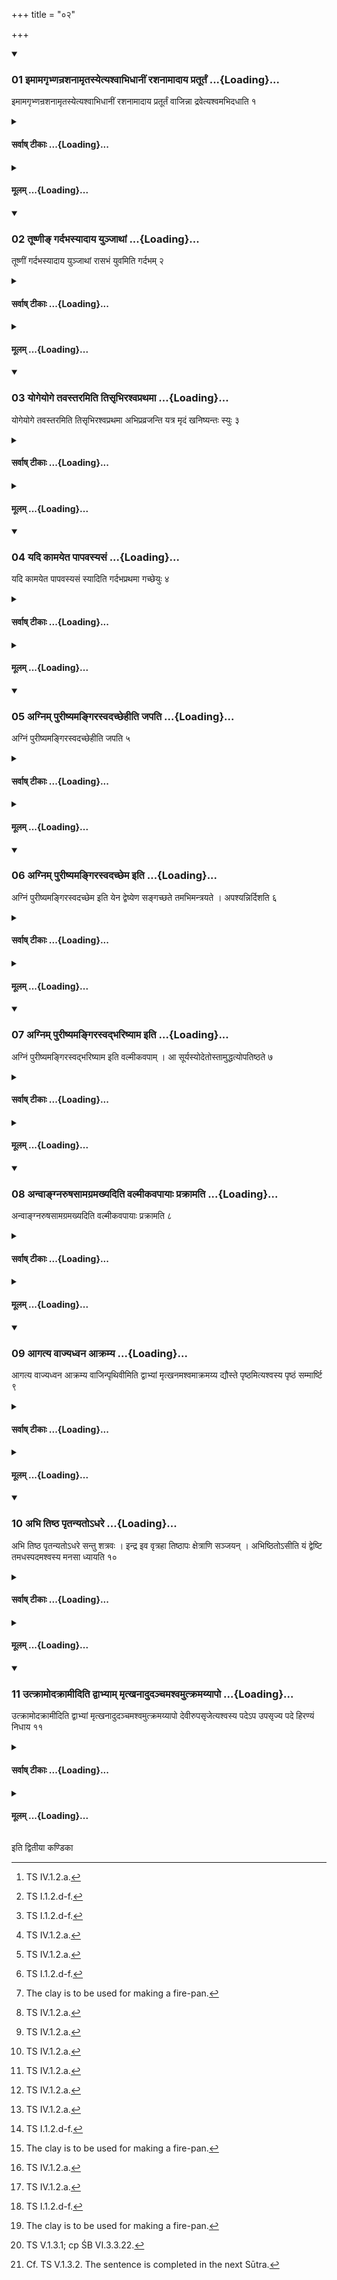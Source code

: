 +++
title = "०२"

+++

<div class="js_include" includetitle="true" newlevelforh1="3" unfilled url="/vedAH_yajuH/taittirIyam/sUtram/ApastambaH/shrautam/vishvAsa-prastutiH/16/02/01_imAmagRbhNanrashanAmRtasyetyashvAbhidhAnIM_rashanAmAdAya_pratUrtaM.md">
<details open><summary><h3>01 इमामगृभ्णन्रशनामृतस्येत्यश्वाभिधानीं रशनामादाय प्रतूर्तं ...{Loading}...</h3></summary>

इमामगृभ्णन्रशनामृतस्येत्यश्वाभिधानीं रशनामादाय प्रतूर्तं वाजिन्ना द्रवेत्यश्वमभिदधाति १
</details>
</div>
<div class="js_include collapsed" newlevelforh1="4" title="सर्वाष् टीकाः" unfilled url="/vedAH_yajuH/taittirIyam/sUtram/ApastambaH/shrautam/sarvASh_TIkAH/16/02/01_imAmagRbhNanrashanAmRtasyetyashvAbhidhAnIM_rashanAmAdAya_pratUrtaM.md">
<details><summary><h4>सर्वाष् टीकाः ...{Loading}...</h4></summary>
<details><summary>थिते</summary>

1. Having taken the string, binding the horse, with imāmagr̥bhṇan...[^1] he (the Adhvaryu) binds the horse by means of it with pratūrtaṁ vājin....[^2]  

[^1]: TS IV.1.2.a.  

[^2] TS IV.1.2.b. For this Sūtra cf. TS V.1.2.1.  
</details>
</details>
</div>
<div class="js_include collapsed" newlevelforh1="4" title="मूलम्" unfilled url="/vedAH_yajuH/taittirIyam/sUtram/ApastambaH/shrautam/mUlam/16/02/01_imAmagRbhNanrashanAmRtasyetyashvAbhidhAnIM_rashanAmAdAya_pratUrtaM.md">
<details><summary><h4>मूलम् ...{Loading}...</h4></summary>

इमामगृभ्णन्रशनामृतस्येत्यश्वाभिधानीं रशनामादाय प्रतूर्तं वाजिन्ना द्रवेत्यश्वमभिदधाति १
</details>
</div>
<div class="js_include" includetitle="true" newlevelforh1="3" unfilled url="/vedAH_yajuH/taittirIyam/sUtram/ApastambaH/shrautam/vishvAsa-prastutiH/16/02/02_tUShNI~N_gardabhasyAdAya_yunjAthAM.md">
<details open><summary><h3>02 तूष्णीङ् गर्दभस्यादाय युञ्जाथां ...{Loading}...</h3></summary>

तूष्णीं गर्दभस्यादाय युञ्जाथां रासभं युवमिति गर्दभम् २
</details>
</div>
<div class="js_include collapsed" newlevelforh1="4" title="सर्वाष् टीकाः" unfilled url="/vedAH_yajuH/taittirIyam/sUtram/ApastambaH/shrautam/sarvASh_TIkAH/16/02/02_tUShNI~N_gardabhasyAdAya_yunjAthAM.md">
<details><summary><h4>सर्वाष् टीकाः ...{Loading}...</h4></summary>
<details><summary>थिते</summary>

2. Having taken (the string) of the ass silently (i.e. with out uttering any formula), he binds the ass with yuñjāthāṁ rāsabham....[^1]   

[^1]: TS IV.1.2.c.  
</details>
</details>
</div>
<div class="js_include collapsed" newlevelforh1="4" title="मूलम्" unfilled url="/vedAH_yajuH/taittirIyam/sUtram/ApastambaH/shrautam/mUlam/16/02/02_tUShNI~N_gardabhasyAdAya_yunjAthAM.md">
<details><summary><h4>मूलम् ...{Loading}...</h4></summary>

तूष्णीं गर्दभस्यादाय युञ्जाथां रासभं युवमिति गर्दभम् २
</details>
</div>
<div class="js_include" includetitle="true" newlevelforh1="3" unfilled url="/vedAH_yajuH/taittirIyam/sUtram/ApastambaH/shrautam/vishvAsa-prastutiH/16/02/03_yogeyoge_tavastaramiti_tisRbhirashvaprathamA.md">
<details open><summary><h3>03 योगेयोगे तवस्तरमिति तिसृभिरश्वप्रथमा ...{Loading}...</h3></summary>

योगेयोगे तवस्तरमिति तिसृभिरश्वप्रथमा अभिप्रव्रजन्ति यत्र मृदं खनिष्यन्तः स्युः ३
</details>
</div>
<div class="js_include collapsed" newlevelforh1="4" title="सर्वाष् टीकाः" unfilled url="/vedAH_yajuH/taittirIyam/sUtram/ApastambaH/shrautam/sarvASh_TIkAH/16/02/03_yogeyoge_tavastaramiti_tisRbhirashvaprathamA.md">
<details><summary><h4>सर्वाष् टीकाः ...{Loading}...</h4></summary>
<details><summary>थिते</summary>

3. Keeping horse in front[^1] they go towards that place where they are going to dig out clay[^2] with three verses beginning with yoge yoge...[^3]  

[^1]: Cf. MS III.1.3.  

[^2]: TS I.1.2.d-f.  

[^3]: The clay is to be used for making a fire-pan.  
</details>
</details>
</div>
<div class="js_include collapsed" newlevelforh1="4" title="मूलम्" unfilled url="/vedAH_yajuH/taittirIyam/sUtram/ApastambaH/shrautam/mUlam/16/02/03_yogeyoge_tavastaramiti_tisRbhirashvaprathamA.md">
<details><summary><h4>मूलम् ...{Loading}...</h4></summary>

योगेयोगे तवस्तरमिति तिसृभिरश्वप्रथमा अभिप्रव्रजन्ति यत्र मृदं खनिष्यन्तः स्युः ३
</details>
</div>
<div class="js_include" includetitle="true" newlevelforh1="3" unfilled url="/vedAH_yajuH/taittirIyam/sUtram/ApastambaH/shrautam/vishvAsa-prastutiH/16/02/04_yadi_kAmayeta_pApavasyasaM.md">
<details open><summary><h3>04 यदि कामयेत पापवस्यसं ...{Loading}...</h3></summary>

यदि कामयेत पापवस्यसं स्यादिति गर्दभप्रथमा गच्छेयुः ४
</details>
</div>
<div class="js_include collapsed" newlevelforh1="4" title="सर्वाष् टीकाः" unfilled url="/vedAH_yajuH/taittirIyam/sUtram/ApastambaH/shrautam/sarvASh_TIkAH/16/02/04_yadi_kAmayeta_pApavasyasaM.md">
<details><summary><h4>सर्वाष् टीकाः ...{Loading}...</h4></summary>
<details><summary>थिते</summary>

4. If he desires that (the sacrificer) should be worse, then they should go having kept ass in the front.[^1]   

[^1]: Cf. MS III.1.3. 
</details>
</details>
</div>
<div class="js_include collapsed" newlevelforh1="4" title="मूलम्" unfilled url="/vedAH_yajuH/taittirIyam/sUtram/ApastambaH/shrautam/mUlam/16/02/04_yadi_kAmayeta_pApavasyasaM.md">
<details><summary><h4>मूलम् ...{Loading}...</h4></summary>

यदि कामयेत पापवस्यसं स्यादिति गर्दभप्रथमा गच्छेयुः ४
</details>
</div>
<div class="js_include" includetitle="true" newlevelforh1="3" unfilled url="/vedAH_yajuH/taittirIyam/sUtram/ApastambaH/shrautam/vishvAsa-prastutiH/16/02/05_agnim_purIShyamangirasvadachChehIti_japati.md">
<details open><summary><h3>05 अग्निम् पुरीष्यमङ्गिरस्वदच्छेहीति जपति ...{Loading}...</h3></summary>

अग्निं पुरीष्यमङ्गिरस्वदच्छेहीति जपति ५
</details>
</div>
<div class="js_include collapsed" newlevelforh1="4" title="सर्वाष् टीकाः" unfilled url="/vedAH_yajuH/taittirIyam/sUtram/ApastambaH/shrautam/sarvASh_TIkAH/16/02/05_agnim_purIShyamangirasvadachChehIti_japati.md">
<details><summary><h4>सर्वाष् टीकाः ...{Loading}...</h4></summary>
<details><summary>थिते</summary>

5. At the time of going he mutters agniṁ puriṣyam aṅgirasvadacchehi.[^1]   

[^1]: TS V.1.2.4. 

</details>
</details>
</div>
<div class="js_include collapsed" newlevelforh1="4" title="मूलम्" unfilled url="/vedAH_yajuH/taittirIyam/sUtram/ApastambaH/shrautam/mUlam/16/02/05_agnim_purIShyamangirasvadachChehIti_japati.md">
<details><summary><h4>मूलम् ...{Loading}...</h4></summary>

अग्निं पुरीष्यमङ्गिरस्वदच्छेहीति जपति ५
</details>
</div>
<div class="js_include" includetitle="true" newlevelforh1="3" unfilled url="/vedAH_yajuH/taittirIyam/sUtram/ApastambaH/shrautam/vishvAsa-prastutiH/16/02/06_agnim_purIShyamangirasvadachChema_iti.md">
<details open><summary><h3>06 अग्निम् पुरीष्यमङ्गिरस्वदच्छेम इति ...{Loading}...</h3></summary>

अग्निं पुरीष्यमङ्गिरस्वदच्छेम इति येन द्वेष्येण सङ्गच्छते तमभिमन्त्रयते । अपश्यन्निर्दिशति ६
</details>
</div>
<div class="js_include collapsed" newlevelforh1="4" title="सर्वाष् टीकाः" unfilled url="/vedAH_yajuH/taittirIyam/sUtram/ApastambaH/shrautam/sarvASh_TIkAH/16/02/06_agnim_purIShyamangirasvadachChema_iti.md">
<details><summary><h4>सर्वाष् टीकाः ...{Loading}...</h4></summary>
<details><summary>थिते</summary>

6. He addresses the hateful person (enemy) whom he meets while going, with agniṁ purīṣyam angirasvadacchema.[^1] He indicates him if he is not looking at him.   

[^1]: TS IV.1.2.9. 
</details>
</details>
</div>
<div class="js_include collapsed" newlevelforh1="4" title="मूलम्" unfilled url="/vedAH_yajuH/taittirIyam/sUtram/ApastambaH/shrautam/mUlam/16/02/06_agnim_purIShyamangirasvadachChema_iti.md">
<details><summary><h4>मूलम् ...{Loading}...</h4></summary>

अग्निं पुरीष्यमङ्गिरस्वदच्छेम इति येन द्वेष्येण सङ्गच्छते तमभिमन्त्रयते । अपश्यन्निर्दिशति ६
</details>
</div>
<div class="js_include" includetitle="true" newlevelforh1="3" unfilled url="/vedAH_yajuH/taittirIyam/sUtram/ApastambaH/shrautam/vishvAsa-prastutiH/16/02/07_agnim_purIShyamangirasvadbhariShyAma_iti.md">
<details open><summary><h3>07 अग्निम् पुरीष्यमङ्गिरस्वद्भरिष्याम इति ...{Loading}...</h3></summary>

अग्निं पुरीष्यमङ्गिरस्वद्भरिष्याम इति वल्मीकवपाम् । आ सूर्यस्योदेतोस्तामुद्धत्योपतिष्ठते ७
</details>
</div>
<div class="js_include collapsed" newlevelforh1="4" title="सर्वाष् टीकाः" unfilled url="/vedAH_yajuH/taittirIyam/sUtram/ApastambaH/shrautam/sarvASh_TIkAH/16/02/07_agnim_purIShyamangirasvadbhariShyAma_iti.md">
<details><summary><h4>सर्वाष् टीकाः ...{Loading}...</h4></summary>
<details><summary>थिते</summary>

7. Having dug out a fossilied anthill before the sunrise, he stands near it praying with agniṁ purīṣyam...[^1]  

[^1]: TS IV.1.2.h. For this Sūtra cp. MS III.1.3;TS V.1.2.5.  

</details>
</details>
</div>
<div class="js_include collapsed" newlevelforh1="4" title="मूलम्" unfilled url="/vedAH_yajuH/taittirIyam/sUtram/ApastambaH/shrautam/mUlam/16/02/07_agnim_purIShyamangirasvadbhariShyAma_iti.md">
<details><summary><h4>मूलम् ...{Loading}...</h4></summary>

अग्निं पुरीष्यमङ्गिरस्वद्भरिष्याम इति वल्मीकवपाम् । आ सूर्यस्योदेतोस्तामुद्धत्योपतिष्ठते ७
</details>
</div>
<div class="js_include" includetitle="true" newlevelforh1="3" unfilled url="/vedAH_yajuH/taittirIyam/sUtram/ApastambaH/shrautam/vishvAsa-prastutiH/16/02/08_anvAngnaruShasAmagramakhyaditi_valmIkavapAyAH_prakrAmati.md">
<details open><summary><h3>08 अन्वाङ्ग्नरुषसामग्रमख्यदिति वल्मीकवपायाः प्रक्रामति ...{Loading}...</h3></summary>

अन्वाङ्ग्नरुषसामग्रमख्यदिति वल्मीकवपायाः प्रक्रामति ८
</details>
</div>
<div class="js_include collapsed" newlevelforh1="4" title="सर्वाष् टीकाः" unfilled url="/vedAH_yajuH/taittirIyam/sUtram/ApastambaH/shrautam/sarvASh_TIkAH/16/02/08_anvAngnaruShasAmagramakhyaditi_valmIkavapAyAH_prakrAmati.md">
<details><summary><h4>सर्वाष् टीकाः ...{Loading}...</h4></summary>
<details><summary>थिते</summary>

8. He steps on the fossilized anthill with anvagniruṣasāmagramakhyat.[^1]  

[^1]: TS IV.1.2.k. 
</details>
</details>
</div>
<div class="js_include collapsed" newlevelforh1="4" title="मूलम्" unfilled url="/vedAH_yajuH/taittirIyam/sUtram/ApastambaH/shrautam/mUlam/16/02/08_anvAngnaruShasAmagramakhyaditi_valmIkavapAyAH_prakrAmati.md">
<details><summary><h4>मूलम् ...{Loading}...</h4></summary>

अन्वाङ्ग्नरुषसामग्रमख्यदिति वल्मीकवपायाः प्रक्रामति ८
</details>
</div>
<div class="js_include" includetitle="true" newlevelforh1="3" unfilled url="/vedAH_yajuH/taittirIyam/sUtram/ApastambaH/shrautam/vishvAsa-prastutiH/16/02/09_Agatya_vAjyadhvana_Akramya.md">
<details open><summary><h3>09 आगत्य वाज्यध्वन आक्रम्य ...{Loading}...</h3></summary>

आगत्य वाज्यध्वन आक्रम्य वाजिन्पृथिवीमिति द्वाभ्यां मृत्खनमश्वमाक्रमय्य द्यौस्ते पृष्ठमित्यश्वस्य पृष्ठं सम्मार्ष्टि ९
</details>
</div>
<div class="js_include collapsed" newlevelforh1="4" title="सर्वाष् टीकाः" unfilled url="/vedAH_yajuH/taittirIyam/sUtram/ApastambaH/shrautam/sarvASh_TIkAH/16/02/09_Agatya_vAjyadhvana_Akramya.md">
<details><summary><h4>सर्वाष् टीकाः ...{Loading}...</h4></summary>
<details><summary>थिते</summary>

9. With two verses beginning with āgatya vājyadhvanaḥ[^1] and a kramya vājin pr̥thivīm[^2] having made the horse to step with its right front foot upon the place from where clay is to be dug out, he touches the back of the horse with dyauste pr̥ṣṭham....[^3]   

[^1]: TS IV.1.2.1.   

[^2]: TS IV.1.2.m.  

[^3]: TS IV.1.2.n. For this Sūtra cp. ŚB VI.3.3.12.  

</details>
</details>
</div>
<div class="js_include collapsed" newlevelforh1="4" title="मूलम्" unfilled url="/vedAH_yajuH/taittirIyam/sUtram/ApastambaH/shrautam/mUlam/16/02/09_Agatya_vAjyadhvana_Akramya.md">
<details><summary><h4>मूलम् ...{Loading}...</h4></summary>

आगत्य वाज्यध्वन आक्रम्य वाजिन्पृथिवीमिति द्वाभ्यां मृत्खनमश्वमाक्रमय्य द्यौस्ते पृष्ठमित्यश्वस्य पृष्ठं सम्मार्ष्टि ९
</details>
</div>
<div class="js_include" includetitle="true" newlevelforh1="3" unfilled url="/vedAH_yajuH/taittirIyam/sUtram/ApastambaH/shrautam/vishvAsa-prastutiH/16/02/10_abhi_tiShTha_pRtanyato-dhare.md">
<details open><summary><h3>10 अभि तिष्ठ पृतन्यतोऽधरे ...{Loading}...</h3></summary>

अभि तिष्ठ पृतन्यतोऽधरे सन्तु शत्रवः । इन्द्र इव वृत्रहा तिष्ठापः क्षेत्राणि सञ्जयन् । अभिष्ठितोऽसीति यं द्वेष्टि तमधस्पदमश्वस्य मनसा ध्यायति १०
</details>
</div>
<div class="js_include collapsed" newlevelforh1="4" title="सर्वाष् टीकाः" unfilled url="/vedAH_yajuH/taittirIyam/sUtram/ApastambaH/shrautam/sarvASh_TIkAH/16/02/10_abhi_tiShTha_pRtanyato-dhare.md">
<details><summary><h4>सर्वाष् टीकाः ...{Loading}...</h4></summary>
<details><summary>थिते</summary>

10. With abhi tiṣṭha pr̥tanyataḥ..[^1] he thinks about him whom he hates, to be under the foot of the horse.  

[^1]: TB II.4.2.9. For this Sūtra cp. TS V.1.2.c; MS III.1.4.  
</details>
</details>
</div>
<div class="js_include collapsed" newlevelforh1="4" title="मूलम्" unfilled url="/vedAH_yajuH/taittirIyam/sUtram/ApastambaH/shrautam/mUlam/16/02/10_abhi_tiShTha_pRtanyato-dhare.md">
<details><summary><h4>मूलम् ...{Loading}...</h4></summary>

अभि तिष्ठ पृतन्यतोऽधरे सन्तु शत्रवः । इन्द्र इव वृत्रहा तिष्ठापः क्षेत्राणि सञ्जयन् । अभिष्ठितोऽसीति यं द्वेष्टि तमधस्पदमश्वस्य मनसा ध्यायति १०
</details>
</div>
<div class="js_include" includetitle="true" newlevelforh1="3" unfilled url="/vedAH_yajuH/taittirIyam/sUtram/ApastambaH/shrautam/vishvAsa-prastutiH/16/02/11_utkrAmodakrAmIditi_dvAbhyAm_mRtkhanAdudanchamashvamutkramayyApo.md">
<details open><summary><h3>11 उत्क्रामोदक्रामीदिति द्वाभ्याम् मृत्खनादुदञ्चमश्वमुत्क्रमय्यापो ...{Loading}...</h3></summary>

उत्क्रामोदक्रामीदिति द्वाभ्यां मृत्खनादुदञ्चमश्वमुत्क्रमय्यापो देवीरुपसृजेत्यश्वस्य पदेऽप उपसृज्य पदे हिरण्यं निधाय ११
</details>
</div>
<div class="js_include collapsed" newlevelforh1="4" title="सर्वाष् टीकाः" unfilled url="/vedAH_yajuH/taittirIyam/sUtram/ApastambaH/shrautam/sarvASh_TIkAH/16/02/11_utkrAmodakrAmIditi_dvAbhyAm_mRtkhanAdudanchamashvamutkramayyApo.md">
<details><summary><h4>सर्वाष् टीकाः ...{Loading}...</h4></summary>
<details><summary>थिते</summary>

11. With two verses beginning with utkrāmodakāmīt,[^1] having caused the horse to step up to the north from the place from which clay is to be dug out,[^2] with apo devirupasrja...[^3] having released water on the foot-print of the horse,[^4] then having kept a piece of gold there,[^5]  

[^1]: TS IV.1.2.0,p.   

[^2]: Cp. TS V.1.2.6.  

[^3]: TS IV.1.2.I.

[^4]: TS V.1.3.1; cp ŚB VI.3.3.22.  

[^5]: Cf. TS V.1.3.2. The sentence is completed in the next Sūtra.  

</details>
</details>
</div>
<div class="js_include collapsed" newlevelforh1="4" title="मूलम्" unfilled url="/vedAH_yajuH/taittirIyam/sUtram/ApastambaH/shrautam/mUlam/16/02/11_utkrAmodakrAmIditi_dvAbhyAm_mRtkhanAdudanchamashvamutkramayyApo.md">
<details><summary><h4>मूलम् ...{Loading}...</h4></summary>

उत्क्रामोदक्रामीदिति द्वाभ्यां मृत्खनादुदञ्चमश्वमुत्क्रमय्यापो देवीरुपसृजेत्यश्वस्य पदेऽप उपसृज्य पदे हिरण्यं निधाय ११
</details>
</div>

  
इति द्वितीया कण्डिका 
